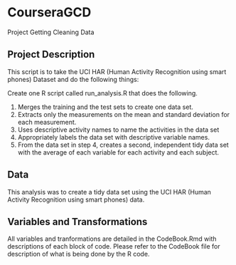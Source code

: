 # CourseraGCD
Project Getting Cleaning Data

## Project Description
This script is to take the UCI HAR (Human Activity Recognition 
        using smart phones) Dataset and do the following things:

Create one R script called run_analysis.R that does the following. 
 1. Merges the training and the test sets to create one data set.
 2. Extracts only the measurements on the mean and standard deviation for 
    each measurement. 
 3. Uses descriptive activity names to name the activities in the data set
 4. Appropriately labels the data set with descriptive variable names. 
 5. From the data set in step 4, creates a second, independent tidy data 
    set with the average of each variable for each activity and each subject.

## Data
This analysis was to create a tidy data set using the UCI HAR (Human Activity Recognition 
        using smart phones) data.

## Variables and Transformations
All variables and tranformations are detailed in the CodeBook.Rmd with descriptions
of each block of code.  Please refer to the CodeBook file for description of what is 
being done by the R code.



